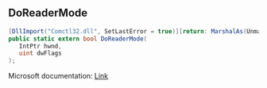 ## DoReaderMode

```csharp
[DllImport("Comctl32.dll", SetLastError = true)][return: MarshalAs(UnmanagedType.Bool)]
public static extern bool DoReaderMode(
   IntPtr hwnd,
   uint dwFlags
);
```

Microsoft documentation: [Link](https://learn.microsoft.com/en-us/windows/win32/controls/doreadermode)
